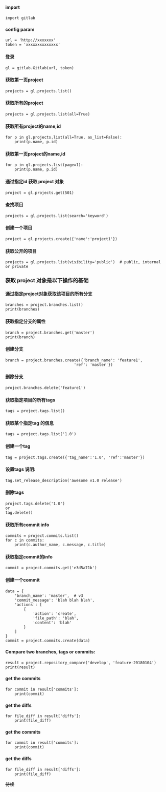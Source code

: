

#### import
    import gitlab

#### config param
    url = 'http://xxxxxxx'
    token = 'xxxxxxxxxxxxxx'

#### 登录
    gl = gitlab.Gitlab(url, token)

#### 获取第一页project
    projects = gl.projects.list()

#### 获取所有的project
    projects = gl.projects.list(all=True)


#### 获取所有project的name,id
    for p in gl.projects.list(all=True, as_list=False):
        print(p.name, p.id)


#### 获取第一页project的name,id
    for p in gl.projects.list(page=1):
        print(p.name, p.id)

#### 通过指定id 获取 project 对象
    project = gl.projects.get(501)


#### 查找项目
    projects = gl.projects.list(search='keyword')

#### 创建一个项目
    project = gl.projects.create({'name':'project1'})


#### 获取公开的项目
    projects = gl.projects.list(visibility='public')  # public, internal or private


### 获取 project 对象是以下操作的基础

#### 通过指定project对象获取该项目的所有分支
    branches = project.branches.list()
    print(branches)


#### 获取指定分支的属性
    branch = project.branches.get('master')
    print(branch)

#### 创建分支
    branch = project.branches.create({'branch_name': 'feature1',
                                  'ref': 'master'})


#### 删除分支
    project.branches.delete('feature1')

#### 获取指定项目的所有tags
    tags = project.tags.list()

#### 获取某个指定tag 的信息
    tags = project.tags.list('1.0')

#### 创建一个tag
    tag = project.tags.create({'tag_name':'1.0', 'ref':'master'})

#### 设置tags 说明:
    tag.set_release_description('awesome v1.0 release')

#### 删除tags
    project.tags.delete('1.0')
    or
    tag.delete()


#### 获取所有commit info
    commits = project.commits.list()
    for c in commits:
        print(c.author_name, c.message, c.title)


#### 获取指定commit的info
    commit = project.commits.get('e3d5a71b')

#### 创建一个commit
    data = {
        'branch_name': 'master',  # v3
        'commit_message': 'blah blah blah',
        'actions': [
            {
                'action': 'create',
                'file_path': 'blah',
                'content': 'blah'
            }
        ]
    }
    commit = project.commits.create(data)

#### Compare two branches, tags or commits:
    result = project.repository_compare('develop', 'feature-20180104')
    print(result)

#### get the commits
    for commit in result['commits']:
        print(commit)


#### get the diffs
    for file_diff in result['diffs']:
        print(file_diff)

    
#### get the commits
    for commit in result['commits']:
        print(commit)

#### get the diffs
    for file_diff in result['diffs']:
        print(file_diff)
    
    
    
    
~~待续~~
